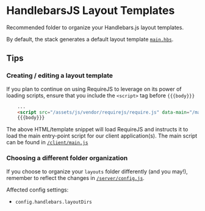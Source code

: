 # HandlebarsJS Layout Templates

Recommended folder to organize your Handlebars.js layout templates.

By default, the stack generates a default layout template [```main.hbs```](./main.hbs).

## Tips

### Creating / editing a layout template
If you plan to continue on using RequireJS to leverage on its power of loading scripts, 
ensure that you include the 
```<script>``` tag before ```{{{body}}}```

```html
    ...
    <script src="/assets/js/vendor/requirejs/require.js" data-main="/main.js"></script>
    {{{body}}}

```

The above HTML/template snippet will load RequireJS and instructs it to load the main entry-point script for our client application(s).
The main script can be found in [```/client/main.js```](../../../client/main.js)


### Choosing a different folder organization
If you choose to organize your ```layouts``` folder differently (and you may!), 
remember to reflect the changes in [```/server/config.js```](../../config.js).

Affected config settings:

* ```config.handlebars.layoutDirs```

